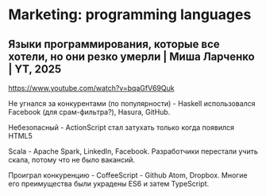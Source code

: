 # Marketing: programming languages

## Языки программирования, которые все хотели, но они резко умерли | Миша Ларченко | YT, 2025

https://www.youtube.com/watch?v=bqaGfV69Quk

Не угнался за конкурентами (по популярности) - Haskell использовался Facebook (для срам-фильтра?), Hasura, GitHub.

Небезопасный - ActionScript стал затухать только когда появился HTML5

Scala - Apache Spark, LinkedIn, Facebook. Разработчики перестали учить скала, потому что не было вакансий.

Проиграл конкуренцию - CoffeeScript - Github Atom, Dropbox. Многие его преимущества были украдены ES6 и затем TypeScript.